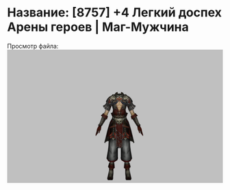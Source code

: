 # Название: [8757] +4 Легкий доспех Арены героев | Маг-Мужчина

Просмотр файла:
![p040031.png](p040031.png)